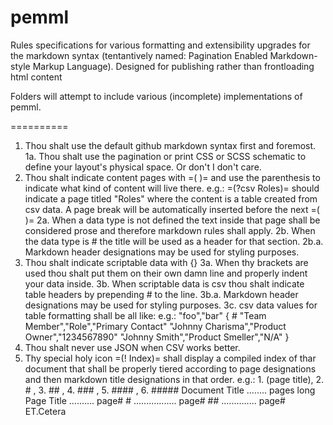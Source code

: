 # pemml
Rules specifications for various formatting and extensibility upgrades for the markdown syntax (tentantively named: Pagination Enabled Markdown-style Markup Language). Designed for publishing rather than frontloading html content

Folders will attempt to include various (incomplete) implementations of pemml.

==========

1. Thou shalt use the default github markdown syntax first and foremost.
  1a. Thou shalt use the pagination or print CSS or SCSS schematic to define your layout's physical space. Or don't I don't care.
2. Thou shalt indicate content pages with =( )= and use the parenthesis to indicate what kind of content will live there. 
  e.g.: =(?csv Roles)= should indicate a page titled "Roles" where the content is a table created from csv data. A page break will be automatically inserted before the next =( )=
  2a. When a data type is not defined the text inside that page shall be considered prose and therefore markdown rules shall apply.
  2b. When the data type is # the title will be used as a header for that section. 
    2b.a. Markdown header designations may be used for styling purposes.
3. Thou shalt indicate scriptable data with {}
  3a. When thy brackets are used thou shalt put them on their own damn line and properly indent your data inside.
  3b. When scriptable data is csv thou shalt indicate table headers by prepending # to the line. 
    3b.a. Markdown header designations may be used for styling purposes.
  3c. csv data values for table formatting shall be all like:
    e.g.: "foo","bar"
    {
      \# "Team Member","Role","Primary Contact"
      "Johnny Charisma","Product Owner","1234567890"
      "Johnny Smith","Product Smeller","N/A"
    }
4. Thou shalt never use JSON when CSV works better.
5. Thy special holy icon =(! Index)= shall display a compiled index of thar document that shall be properly tiered according to page designations and then markdown title designations in that order. 
  e.g.: 1. (page title), 2. # , 3. ## , 4. ### , 5. #### , 6. #####
    Document Title ........ pages long
      Page Title .......... page#
        # ................. page#
          ## .............. page#
        ET.Cetera
